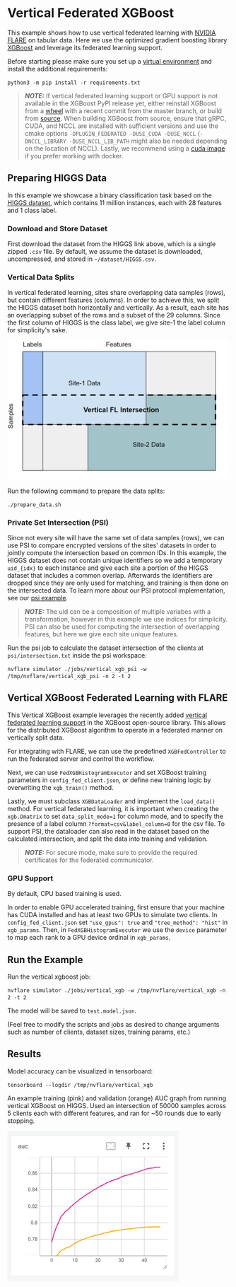 # Vertical Federated XGBoost
This example shows how to use vertical federated learning with [NVIDIA FLARE](https://nvflare.readthedocs.io/en/main/index.html) on tabular data.
Here we use the optimized gradient boosting library [XGBoost](https://github.com/dmlc/xgboost) and leverage its federated learning support.

Before starting please make sure you set up a [virtual environment](../../../README.md#set-up-a-virtual-environment) and install the additional requirements:
```
python3 -m pip install -r requirements.txt
```

> **_NOTE:_** If vertical federated learning support or GPU support is not available in the XGBoost PyPI release yet, either reinstall XGBoost from a [wheel](https://xgboost.readthedocs.io/en/stable/install.html#nightly-build) with a recent commit from the master branch, or build from [source](https://github.com/dmlc/xgboost/blob/master/plugin/federated/README.md). When building XGBoost from source, ensure that gRPC, CUDA, and NCCL are installed with sufficient versions and use the cmake options `-DPLUGIN_FEDERATED -DUSE_CUDA -DUSE_NCCL` (`-DNCCL_LIBRARY -DUSE_NCCL_LIB_PATH` might also be needed depending on the location of NCCL). Lastly, we recommend using a [cuda image](https://hub.docker.com/r/nvidia/cuda/tags) if you prefer working with docker.

## Preparing HIGGS Data
In this example we showcase a binary classification task based on the [HIGGS dataset](https://archive.ics.uci.edu/dataset/280/higgs), which contains 11 million instances, each with 28 features and 1 class label.

### Download and Store Dataset
First download the dataset from the HIGGS link above, which is a single zipped `.csv` file.
By default, we assume the dataset is downloaded, uncompressed, and stored in `~/dataset/HIGGS.csv`.

### Vertical Data Splits
In vertical federated learning, sites share overlapping data samples (rows), but contain different features (columns).
In order to achieve this, we split the HIGGS dataset both horizontally and vertically. As a result, each site has an overlapping subset of the rows and a  subset of the 29 columns. Since the first column of HIGGS is the class label, we give site-1 the label column for simplicity's sake.

<img src="./figs/vertical_fl.png" alt="vertical fl diagram" width="500"/>

Run the following command to prepare the data splits:
```
./prepare_data.sh
```

### Private Set Intersection (PSI)
Since not every site will have the same set of data samples (rows), we can use PSI to compare encrypted versions of the sites' datasets in order to jointly compute the intersection based on common IDs. In this example, the HIGGS dataset does not contain unique identifiers so we add a temporary `uid_{idx}` to each instance and give each site a portion of the HIGGS dataset that includes a common overlap. Afterwards the identifiers are dropped since they are only used for matching, and training is then done on the intersected data. To learn more about our PSI protocol implementation, see our [psi example](../psi/README.md).

> **_NOTE:_** The uid can be a composition of multiple variabes with a transformation, however in this example we use indices for simplicity. PSI can also be used for computing the intersection of overlapping features, but here we give each site unique features.

Run the psi job to calculate the dataset intersection of the clients at `psi/intersection.txt` inside the psi workspace:
```
nvflare simulator ./jobs/vertical_xgb_psi -w /tmp/nvflare/vertical_xgb_psi -n 2 -t 2
```

## Vertical XGBoost Federated Learning with FLARE

This Vertical XGBoost example leverages the recently added [vertical federated learning support](https://github.com/dmlc/xgboost/issues/8424) in the XGBoost open-source library. This allows for the distributed XGBoost algorithm to operate in a federated manner on vertically split data.

For integrating with FLARE, we can use the predefined `XGBFedController` to run the federated server and control the workflow.

Next, we can use `FedXGBHistogramExecutor` and set XGBoost training parameters in `config_fed_client.json`, or define new training logic by overwriting the `xgb_train()` method.

Lastly, we must subclass `XGBDataLoader` and implement the `load_data()` method. For vertical federated learning, it is important when creating the `xgb.Dmatrix` to set `data_split_mode=1` for column mode, and to specify the presence of a label column `?format=csv&label_column=0` for the csv file. To support PSI, the dataloader can also read in the dataset based on the calculated intersection, and split the data into training and validation.

> **_NOTE:_** For secure mode, make sure to provide the required certificates for the federated communicator.

### GPU Support
By default, CPU based training is used.

In order to enable GPU accelerated training, first ensure that your machine has CUDA installed and has at least two GPUs to simulate two clients.
In `config_fed_client.json` set `"use_gpus": true` and  `"tree_method": "hist"` in `xgb_params`. Then, in `FedXGBHistogramExecutor` we use the `device` parameter to map each rank to a GPU device ordinal in `xgb_params`.

## Run the Example
Run the vertical xgboost job:
```
nvflare simulator ./jobs/vertical_xgb -w /tmp/nvflare/vertical_xgb -n 2 -t 2
```

The model will be saved to `test.model.json`.

(Feel free to modify the scripts and jobs as desired to change arguments such as number of clients, dataset sizes, training params, etc.)

## Results
Model accuracy can be visualized in tensorboard:
```
tensorboard --logdir /tmp/nvflare/vertical_xgb
```

An example training (pink) and validation (orange) AUC graph from running vertical XGBoost on HIGGS.
Used an intersection of 50000 samples across 5 clients each with different features, and ran for ~50 rounds due to early stopping.

![Vertical XGBoost graph](./figs/vertical_xgboost_graph.png)
